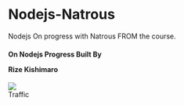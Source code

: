 # Nodejs-Natrous
Nodejs On progress with Natrous FROM the course.

<div>
  <div><h4 style="color='green'">On Nodejs Progress Built By <p style='color="red"'>Rize Kishimaro</p></h4></div>
  <div>
    <a href="https://github.com/RizeKishimaro/Tracebook/graphs/contributors">
      <img src="https://contrib.rocks/image?repo=RizeKishimaro/Nodejs-Natrous" />
    </a>
  </div>

  <div>
    <span>Traffic</span>
    <a href="https://github.com/RizeKishimaro/Tracebook/graphs/traffic"></a>

  </div>
</div>
